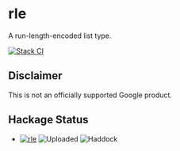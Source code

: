 # rle

A run-length-encoded list type.

[![Stack CI](https://github.com/google/hs-rle/actions/workflows/stack-ci.yml/badge.svg)](https://github.com/google/hs-rle/actions/workflows/stack-ci.yml)

## Disclaimer

This is not an officially supported Google product.

## Hackage Status

* [![rle](https://badgen.net/runkit/awpr/hackage/v/rle?icon=haskell&cache=600)](https://hackage.haskell.org/package/rle)
  ![Uploaded](https://badgen.net/runkit/awpr/hackage/t/rle?cache=600)
  ![Haddock](https://badgen.net/runkit/awpr/hackage/d/rle?cache=600)
